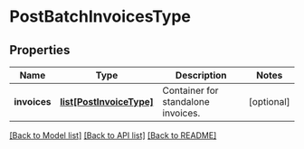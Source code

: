 # PostBatchInvoicesType

## Properties
Name | Type | Description | Notes
------------ | ------------- | ------------- | -------------
**invoices** | [**list[PostInvoiceType]**](PostInvoiceType.md) | Container for standalone invoices.  | [optional] 

[[Back to Model list]](../README.md#documentation-for-models) [[Back to API list]](../README.md#documentation-for-api-endpoints) [[Back to README]](../README.md)


